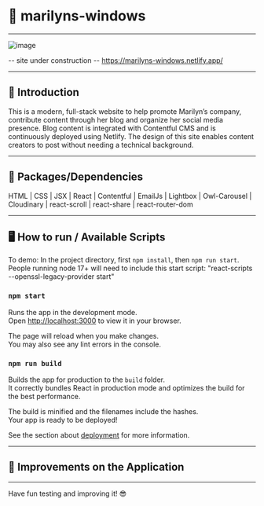 # 🧵 marilyns-windows

---

![image](https://user-images.githubusercontent.com/102194829/212281363-f9593f5b-b2f8-4981-92b8-0f54bf6d96d8.png)

-- site under construction --
https://marilyns-windows.netlify.app/

---

## 👋  Introduction

This is a modern, full-stack website to help promote Marilyn’s company, contribute content through her blog and organize her social media presence. Blog content is integrated with Contentful CMS and is continuously deployed using Netlify. The design of this site enables content creators to post without needing a technical background.

---

## 💪  Packages/Dependencies

HTML | CSS | JSX | React | Contentful | EmailJs | Lightbox | Owl-Carousel | Cloudinary | react-scroll | react-share | react-router-dom 

---

## 🖥  How to run / Available Scripts

To demo: In the project directory, first `npm install`, then `npm run start`. People running node 17+ will need to include this start script: "react-scripts --openssl-legacy-provider start"

### `npm start`

Runs the app in the development mode.\
Open [http://localhost:3000](http://localhost:3000) to view it in your browser.

The page will reload when you make changes.\
You may also see any lint errors in the console.

### `npm run build`

Builds the app for production to the `build` folder.\
It correctly bundles React in production mode and optimizes the build for the best performance.

The build is minified and the filenames include the hashes.\
Your app is ready to be deployed!

See the section about [deployment](https://facebook.github.io/create-react-app/docs/deployment) for more information.

---


## 🔨  Improvements on the Application



---

 
 Have fun testing and improving it! 😎
